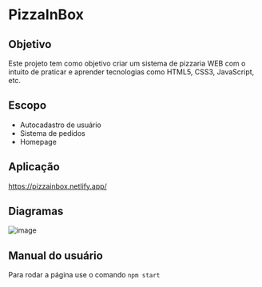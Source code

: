 # PizzaInBox

## Objetivo
Este projeto tem como objetivo criar um sistema de pizzaria WEB com o intuito de praticar e aprender tecnologias como HTML5, CSS3, JavaScript, etc.

## Escopo

 - Autocadastro de usuário
 - Sistema de pedidos 
 - Homepage

## Aplicação
https://pizzainbox.netlify.app/

## Diagramas
![image](https://user-images.githubusercontent.com/84507810/145814897-eab63b97-3338-4db0-8a99-cd70fc413e77.png)

## Manual do usuário
Para rodar a página use o comando
`npm start`

